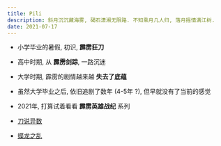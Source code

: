 ```yaml
---
title: Pili
description: 斜月沉沉藏海雾, 碣石潇湘无限路. 不知乘月几人归, 落月摇情满江树.
date: 2021-07-17
---
```


* 小学毕业的暑假, 初识, **霹雳狂刀**
* 高中时期, 从 **霹雳剑踪**, 一路沉迷
* 大学时期, 霹雳的剧情越来越 **失去了底蕴**
* 虽然大学毕业之后, 依旧追剧了数年 (4-5年 ?), 但早就没有了当前的感觉
* 2021年, 打算试着看看 **霹雳英雄战纪** 系列

* [刀说异数](https://movie.douban.com/subject/30400658/)
* [蝶龙之乱](https://movie.douban.com/subject/35140606/)
